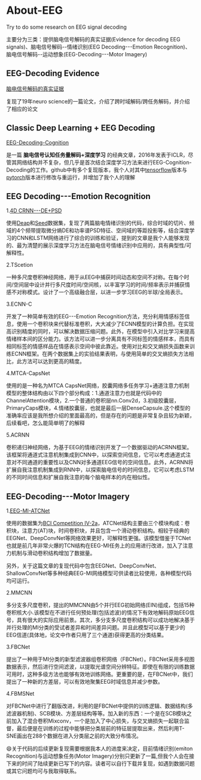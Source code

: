 # About-EEG
Try to do some research on EEG signal decoding

主要分为三类：提供脑电信号解码的真实证据(Evidence for decoding EEG signals)、脑电信号解码--情绪识别(EEG Decoding---Emotion Recognition)、脑电信号解码--运动想象(EEG-Decoding---Motor Imagery)

## EEG-Decoding Evidence

[脑电信号解码的真实证据](https://github.com/lwlBCI/EEG-Decoding)

复现了19年neuro science的一篇论文，介绍了跨时域解码/跨任务解码，并介绍了相应的论文

## Classic Deep Learning + EEG Decoding

[EEG-Decoding-Cognition](https://github.com/lwlBCI/EEG-Decoding-Cognition)

是一篇 **脑电信号认知任务量解码+深度学习** 的经典文章，2016年发表于ICLR，尽管其网络结构并不复杂，但几乎是首次结合深度学习方法来进行EEG-Cognition-Decoding的工作。github中有多个复现版本，我个人对其中[tensorflow](https://github.com/YangWangsky/tf_EEGLearn)版本与[pytorch](https://github.com/numediart/EEGLearn-Pytorch)版本进行修改与重运行，并增加了我个人的理解


## EEG Decoding---Emotion Recognition

1.[4D CRNN---DE+PSD](https://github.com/lwlBCI/ER-4D-CRNN)

使用[Deap](http://www.eecs.qmul.ac.uk/mmv/datasets/deap/)和[Seed](https://bcmi.sjtu.edu.cn/~seed/)数据集，复现了两篇脑电情绪识别的代码，综合时域的切片、频域的4个频带提取微分熵DE和功率谱PSD特征、空间域的等距投影等，结合深度学习的CNN和LSTM网络进行了综合的训练和验证，提到的文章是我个人能够发现的、最为清楚的展示深度学习方法在脑电信号情绪识别中应用的，具有典型性/可解释性。

2.TScetion

一种多尺度卷积神经网络，用于从EEG中捕获时间动态和空间不对称。在每个时间/空间层中设计并行多尺度时间/空间核，以丰富学习的时间/频率表示并捕获情感不对称模式。设计了一个高级融合层，以进一步学习EEG的半球/全局表示。

3.ECNN-C

开发了一种简单有效的EEG---Emotion Recognition方法，充分利用情感标签信息，使用一个卷积块来代替标准卷积，大大减少了ECNN模型的计算负担。在实现高识别精度的同时，可以解决数据压缩问题。此外，在模型中引入对比学习来提高情绪样本间的区分能力。该方法可以进一步分离具有不同标签的情感样本，而具有相同标签的情感样品在情感表示空间中彼此靠近。使用对比和交叉熵损失函数来训练ECNN框架。在两个数据集上的实验结果表明，与使用简单的交叉熵损失方法相比，此方法可以达到更高的精度。

4.MTCA-CapsNet

使用的是一种名为MTCA CapsNet网络，胶囊网络多任务学习+通道注意力机制 模型的整体结构由以下四个部分构成：1.通道注意力也就是代码中的ChannelAttention模块，2.一个普通的卷积层nn.Conv2d，3.初级胶囊层，PrimaryCaps模块，4.情绪胶囊层，也就是最后一层DenseCapsule.这个模型的准确率应该是我所想介绍的里面最高的，但是存在的问题是非常复杂且较为新颖，后续看吧，怎么能简单明了的解释

5.ACRNN

卷积递归神经网络，为基于EEG的情绪识别开发了一个数据驱动的ACRNN框架。该框架将通道式注意机制集成到CNN中，以探索空间信息，它可以考虑通道式注意对不同通道的重要性以及CNN对多通道EEG信号的空间信息。此外，ACRNN将扩展自我注意机制集成到RNN中，以探索脑电信号的时间信息，它可以考虑LSTM的不同时间信息和扩展自我注意的每个脑电样本的内在相似性。

## EEG-Decoding---Motor Imagery

1.[EEG-MI-ATCNet](https://github.com/lwlBCI/EEG-MI-ATCNet)

使用的数据集为[BCI Competition IV-2a](http://www.bbci.de/competition/iv/#dataset2a)，ATCNet结构主要由三个模块构成：卷积块，注意力(AT)块，时间卷积块，并且包含一个滑动卷积结构。相较于经典的EEGNet、DeepConvNet等网络效果更好，可解释性更强。该模型借鉴于TCNet也就是前几年非常火爆的TCN结构在EEG-MI任务上的应用进行改进，加入了注意力机制与滑动卷积结构增加了数据量。

另外，关于这篇文章的复现代码中包含EEGNet、DeepConvNet、ShallowConvNet等多种经典EEG-MI网络模型可供读者比较使用，各种模型代码均可运行。

2.MMCNN

多分支多尺度卷积，提出的MMCNN由5个并行EEG初始网络(EIN)组成，包括15种卷积核大小.该模型在不进行任何预处理(包括滤波)的情况下有效地解码原始EEG信号，具有很大的实际应用前景。其次，多分支多尺度卷积结构可以成功地解决基于并行处理的MI分类的受试者差异和时间差异问题。并且此模型可以基于更少的EEG信道(具体地，论文中作者只用了三个通道)获得更高的分类结果。

3.FBCNet

提出了一种用于MI分类的新型滤波器组卷积网络（FBCNet）。FBCNet采用多视图数据表示，然后进行空间滤波，以提取光谱空间分辨特征。即使在有限的训练数据可用时，这种多级方法也能够有效地训练网络。更重要的是，在FBCNet中，我们提出了一种新的方差层，可以有效地聚集EEG时域信息并减少参数。

4.FBMSNet

对FBCNet中进行了翻版改进，利用的是FBCNet中提供的训练逻辑、数据结构(多滤波器机制)、SCB模块、方差层结构等等。加入新的东西：一个是在SCB模块之前加入了混合卷积Mixconv，一个是加入了中心损失，与交叉熵损失一起联合监督，最后便是在训练的过程中能够把分类层前的特征层提取出来，然后利用T-SNE画出在288个数据在进入分类层之前的大致分布情况。

:smile:关于代码的后续更新复现需要根据我本人的进度来决定，目前情绪识别(emiton Recognition)与运动想象任务(Motor Imagery)分别只更新了一篇,但我个人会在接下来的时间了陆续更新已写下的内容。读者可以自行下载并复现，如遇到数据问题或其它问题均可与我取得联系。

